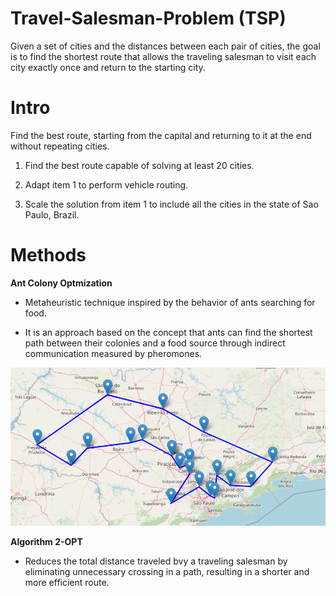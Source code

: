 # Travel-Salesman-Problem (TSP)
Given a set of cities and the distances between each pair of cities, the goal is to find the shortest route that allows the traveling salesman to visit each city exactly once and return to the starting city.

# Intro
Find the best route, starting from the capital and returning to it at the end without repeating cities.

1. Find the best route capable of solving at least 20 cities.

2. Adapt item 1 to perform vehicle routing.

3. Scale the solution from item 1 to include all the cities in the state of Sao Paulo, Brazil.

# Methods

**Ant Colony Optmization** 

- Metaheuristic technique inspired by the behavior of ants searching for food.
  
- It is an approach based on the concept that ants can find the shortest path between their colonies and a food source through indirect communication measured by pheromones.

![MAP ANT COLOLY](mapa.png)

**Algorithm 2-OPT**

- Reduces the total distance traveled bvy a traveling salesman by eliminating unnecessary crossing in a path, resulting in a shorter and more efficient route.
